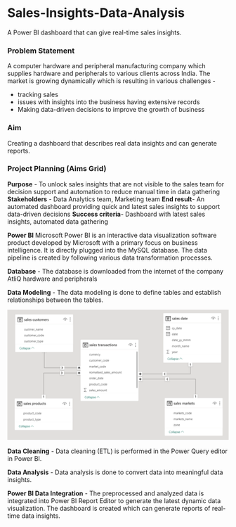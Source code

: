 # Sales-Insights-Data-Analysis
 A Power BI dashboard that can give real-time sales insights. 

 ### Problem Statement
 A computer hardware and peripheral manufacturing company which supplies hardware and peripherals to various clients across India. The market is growing dynamically which is resulting in various challenges - 
 * tracking sales
 * issues with insights into the business having extensive records 
 * Making data-driven decisions to improve the growth of business
   
 ### Aim 
 Creating a dashboard that describes real data insights and can generate reports.

 ### Project Planning (Aims Grid)
**Purpose** - To unlock sales insights that are not visible to the sales team for decision support and automation to reduce manual time in data gathering
**Stakeholders** - Data Analytics team, Marketing team
**End result**- An automated dashboard providing quick and latest sales insights to support data-driven decisions
**Success criteria**- Dashboard with latest sales insights, automated data gathering

 **Power BI**
 Microsoft Power BI is an interactive data visualization software product developed by Microsoft with a primary focus on business intelligence. It is directly plugged into the MySQL database. The data pipeline is created by following various data transformation processes.
 
 **Database** - The database is downloaded from the internet of the company AtliQ hardware and peripherals

 **Data Modeling** - The data modeling is done to define tables and establish relationships between the tables.

 ![MODEL_VIEW](https://github.com/CHINMAY02CS/Sales-Insights---Data-Analysis/blob/main/Model.png)

 **Data Cleaning** - Data cleaning (ETL) is performed in the Power Query editor in Power BI.
 
 **Data Analysis** - Data analysis is done to convert data into meaningful data insights.
 
 **Power BI Data Integration** - The preprocessed and analyzed data is integrated into Power BI Report Editor to generate the latest dynamic data visualization. The dashboard is created which can generate reports of real-time data insights.
 


 

